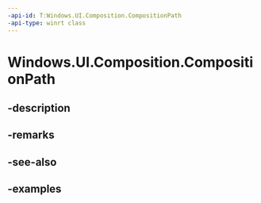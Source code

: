 ```yaml
---
-api-id: T:Windows.UI.Composition.CompositionPath
-api-type: winrt class
---
```


<!-- Class syntax.
public class CompositionPath : IGeometrySource2D
-->

# Windows.UI.Composition.CompositionPath

## -description

## -remarks

## -see-also

## -examples


